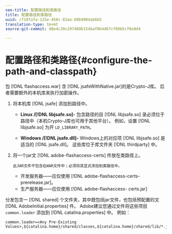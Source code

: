 ```yaml
---
seo-title: 配置路径和类路径
title: 配置路径和类路径
uuid: cf10fafa-125e-450c-83ae-60b990dab6b5
translation-type: tm+mt
source-git-commit: d8e4c39c297d69b154baf0b4d67cf09b5cf0a9d4

---
```



# 配置路径和类路径{#configure-the-path-and-classpath}

包 [!DNL flashaccess.war] 含 [!DNL jsafeWithNative.jar]的是Crypto-J库。 后者需要额外的本机库来执行加密操作。

1. 将本机库 [!DNL jsafe] 添加到路径中。

   * **Linux /[!DNL libjsafe.so]-** 包含路径的目 [!DNL libjsafe.so] 录必须位于路径中（本机Crypto-J库也可用于其他平台）。 例如，设置 [!DNL libjsafe.so] 为开 `LD_LIBRARY_PATH`。

   * **Windows /[!DNL jsafe.dll]-** Windows上的对应项 [!DNL libjsafe.so] 是适当的 [!DNL jsafe.dll]。
   这些库位于库文件夹 [!DNL thirdparty] 中。
1. 将一个jar文 [!DNL adobe-flashaccess-certs] 件放在类路径上。

       此JAR文件不包含在WAR文件中；必须将其显式添加到类路径中。
   
   * 开发服务器——应仅使用 [!DNL adobe-flashaccess-certs-prerelease.jar]。
   * 生产服务器——应仅使用 [!DNL adobe-flashaccess- certs.jar]

分发包含一 [!DNL shared] 个文件夹，其中既包括jar文件，也包括预配置的文 [!DNL AdobeInitial.properties] 件。 Adobe建议您通过文件将这些项目 `common.loader` 添加到 [!DNL catalina.properties] 中。 例如：

```
common.loader=<Any Pre-Existing Values>,${catalina.home}/shared/classes,${catalina.home}/shared/lib/*.jar
```



